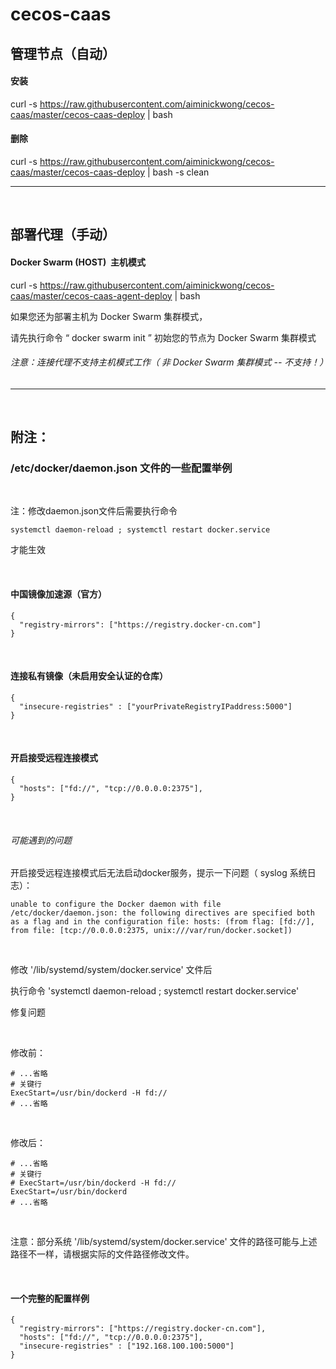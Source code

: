 # cecos-caas

## 管理节点（自动）

#### 安装

curl -s https://raw.githubusercontent.com/aiminickwong/cecos-caas/master/cecos-caas-deploy | bash

#### 删除

curl -s https://raw.githubusercontent.com/aiminickwong/cecos-caas/master/cecos-caas-deploy | bash -s clean

------

</br>

## 部署代理（手动）

#### Docker Swarm (HOST)  主机模式

curl -s https://raw.githubusercontent.com/aiminickwong/cecos-caas/master/cecos-caas-agent-deploy | bash

如果您还为部署主机为 Docker Swarm 集群模式，

请先执行命令 “ docker swarm init ” 初始您的节点为 Docker Swarm 集群模式

###### 注意：连接代理不支持主机模式工作（ 非 Docker Swarm 集群模式 -- 不支持！）

------

</br>

## 附注：

### /etc/docker/daemon.json 文件的一些配置举例

</br>

注：修改daemon.json文件后需要执行命令
```
systemctl daemon-reload ; systemctl restart docker.service
```
才能生效

</br>

#### 中国镜像加速源（官方）

```
{
  "registry-mirrors": ["https://registry.docker-cn.com"]
}
```

</br>

#### 连接私有镜像（未启用安全认证的仓库）

```
{
  "insecure-registries" : ["yourPrivateRegistryIPaddress:5000"]
}
```

</br>

#### 开启接受远程连接模式

```
{
  "hosts": ["fd://", "tcp://0.0.0.0:2375"],
}
```

</br>

###### 可能遇到的问题

开启接受远程连接模式后无法启动docker服务，提示一下问题（ syslog 系统日志）：

```
unable to configure the Docker daemon with file /etc/docker/daemon.json: the following directives are specified both as a flag and in the configuration file: hosts: (from flag: [fd://], from file: [tcp://0.0.0.0:2375, unix:///var/run/docker.socket])
```

</br>

修改 '/lib/systemd/system/docker.service' 文件后

执行命令 'systemctl daemon-reload ; systemctl restart docker.service'

修复问题

</br>

修改前：
```
# ...省略
# 关键行
ExecStart=/usr/bin/dockerd -H fd://
# ...省略
```

</br>

修改后：
```
# ...省略
# 关键行
# ExecStart=/usr/bin/dockerd -H fd://
ExecStart=/usr/bin/dockerd
# ...省略
```

</br>

注意：部分系统 '/lib/systemd/system/docker.service' 文件的路径可能与上述路径不一样，请根据实际的文件路径修改文件。

</br>

#### 一个完整的配置样例

```
{
  "registry-mirrors": ["https://registry.docker-cn.com"],
  "hosts": ["fd://", "tcp://0.0.0.0:2375"],
  "insecure-registries" : ["192.168.100.100:5000"]
}
```
